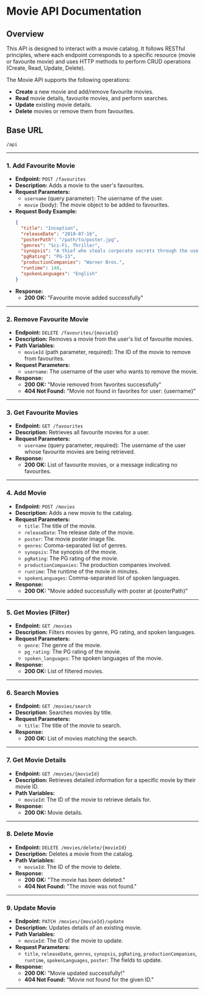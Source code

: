 # Movie API Documentation

## Overview
This API is designed to interact with a movie catalog. It follows RESTful principles, where each endpoint corresponds to a specific resource (movie or favourite movie) and uses HTTP methods to perform CRUD operations (Create, Read, Update, Delete).

The Movie API supports the following operations:
- **Create** a new movie and add/remove favourite movies.
- **Read** movie details, favourite movies, and perform searches.
- **Update** existing movie details.
- **Delete** movies or remove them from favourites.

## Base URL
`/api`

---

### 1. **Add Favourite Movie**
- **Endpoint:** `POST /favourites`
- **Description:** Adds a movie to the user's favourites.
- **Request Parameters:**
  - `username` (query parameter): The username of the user.
  - `movie` (body): The movie object to be added to favourites.
- **Request Body Example:**
  ```json
  {
    "title": "Inception",
    "releaseDate": "2010-07-16",
    "posterPath": "/path/to/poster.jpg",
    "genres": "Sci-Fi, Thriller",
    "synopsis": "A thief who steals corporate secrets through the use of dream-sharing technology is given the inverse task...",
    "pgRating": "PG-13",
    "productionCompanies": "Warner Bros.",
    "runtime": 148,
    "spokenLanguages": "English"
  }
  ```
- **Response:**
    - **200 OK:** "Favourite movie added successfully"
---

### 2. **Remove Favourite Movie**
- **Endpoint:** `DELETE /favourites/{movieId}`
- **Description:** Removes a movie from the user's list of favourite movies.
- **Path Variables:**
  - `movieId` (path parameter, required): The ID of the movie to remove from favourites.
- **Request Parameters:**
  - `username`: The username of the user who wants to remove the movie.
- **Response:**
  - **200 OK:** "Movie removed from favorites successfully"
  - **404 Not Found:** "Movie not found in favorites for user: {username}"

---

### 3. **Get Favourite Movies**
- **Endpoint:** `GET /favourites`
- **Description:** Retrieves all favourite movies for a user.
- **Request Parameters:**
  - `username` (query parameter, required): The username of the user whose favourite movies are being retrieved.
- **Response:**
  - **200 OK:** List of favourite movies, or a message indicating no favourites.

---

### 4. **Add Movie**
- **Endpoint:** `POST /movies`
- **Description:** Adds a new movie to the catalog.
- **Request Parameters:**
  - `title`: The title of the movie.
  - `releaseDate`: The release date of the movie.
  - `poster`: The movie poster image file.
  - `genres`: Comma-separated list of genres.
  - `synopsis`: The synopsis of the movie.
  - `pgRating`: The PG rating of the movie.
  - `productionCompanies`: The production companies involved.
  - `runtime`: The runtime of the movie in minutes.
  - `spokenLanguages`: Comma-separated list of spoken languages.
- **Response:**
  - **200 OK:** "Movie added successfully with poster at {posterPath}"

---

### 5. **Get Movies (Filter)**
- **Endpoint:** `GET /movies`
- **Description:** Filters movies by genre, PG rating, and spoken languages.
- **Request Parameters:**
  - `genre`: The genre of the movie.
  - `pg_rating`: The PG rating of the movie.
  - `spoken_languages`: The spoken languages of the movie.
- **Response:**
  - **200 OK:** List of filtered movies.

---

### 6. **Search Movies**
- **Endpoint:** `GET /movies/search`
- **Description:** Searches movies by title.
- **Request Parameters:**
  - `title`: The title of the movie to search.
- **Response:**
  - **200 OK:** List of movies matching the search.

---

### 7. **Get Movie Details**
- **Endpoint:** `GET /movies/{movieId}`
- **Description:** Retrieves detailed information for a specific movie by their movie ID.
- **Path Variables:**
  - `movieId`: The ID of the movie to retrieve details for.
- **Response:**
  - **200 OK:** Movie details.

---

### 8. **Delete Movie**
- **Endpoint:** `DELETE /movies/delete/{movieId}`
- **Description:** Deletes a movie from the catalog.
- **Path Variables:**
  - `movieId`: The ID of the movie to delete.
- **Response:**
  - **200 OK:** "The movie has been deleted."
  - **404 Not Found:** "The movie was not found."

---

### 9. **Update Movie**
- **Endpoint:** `PATCH /movies/{movieId}/update`
- **Description:** Updates details of an existing movie.
- **Path Variables:**
  - `movieId`: The ID of the movie to update.
- **Request Parameters:**
  - `title`, `releaseDate`, `genres`, `synopsis`, `pgRating`, `productionCompanies`, `runtime`, `spokenLanguages`, `poster`: The fields to update.
- **Response:**
  - **200 OK:** "Movie updated successfully!"
  - **404 Not Found:** "Movie not found for the given ID."

---


